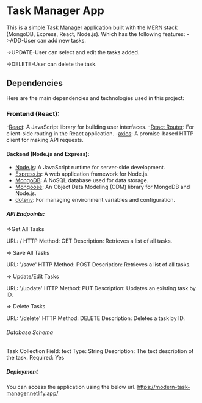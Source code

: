 # Task Manager App
This is a simple Task Manager application built with the MERN stack (MongoDB, Express, React, Node.js).
Which has the following features: 
->ADD-User can add new tasks.

->UPDATE-User can select and edit the tasks added.

->DELETE-User can delete the task.



## Dependencies
Here are the main dependencies and technologies used in this project:

### Frontend (React):
-[React](https://reactjs.org/): A JavaScript library for building user interfaces.
-[React Router](https://reactrouter.com/): For client-side routing in the React application.
-[axios](https://github.com/axios/axios): A promise-based HTTP client for making API requests.

#### Backend (Node.js and Express):
- [Node.js](https://nodejs.org/): A JavaScript runtime for server-side development.
- [Express.js](https://expressjs.com/): A web application framework for Node.js.
- [MongoDB](https://www.mongodb.com/): A NoSQL database used for data storage.
- [Mongoose](https://mongoosejs.com/): An Object Data Modeling (ODM) library for MongoDB and Node.js.
- [dotenv](https://www.npmjs.com/package/dotenv): For managing environment variables and configuration.

##### API Endpoints:

=>Get All Tasks

URL: /
HTTP Method: GET
Description: Retrieves a list of all tasks.

=> Save All Tasks

URL: '/save'
HTTP Method: POST
Description: Retrieves a list of all tasks.

=> Update/Edit Tasks

URL: '/update'
HTTP Method: PUT
Description: Updates an existing task by ID.

=> Delete Tasks

URL: '/delete'
HTTP Method: DELETE
Description: Deletes a task by ID.

###### Database Schema
Task Collection
Field: text
Type: String
Description: The text description of the task.
Required: Yes

##### Deployment
You can access the application using the below url.
https://modern-task-manager.netlify.app/
